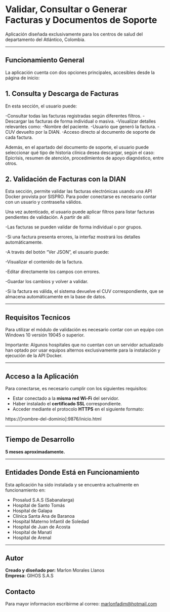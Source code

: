 # Validar, Consultar o Generar Facturas y Documentos de Soporte

Aplicación diseñada exclusivamente para los centros de salud del departamento del Atlántico, Colombia.

---

## Funcionamiento General

La aplicación cuenta con dos opciones principales, accesibles desde la página de inicio:

## 1. Consulta y Descarga de Facturas
En esta sección, el usuario puede:

-Consultar todas las facturas registradas según diferentes filtros.
-Descargar las facturas de forma individual o masiva.
-Visualizar detalles relevantes como:
-Nombre del paciente.
-Usuario que generó la factura.
-CUV devuelto por la DIAN.
-Acceso directo al documento de soporte de cada factura.

Además, en el apartado del documento de soporte, el usuario puede seleccionar qué tipo de historia clínica desea descargar, según el caso:
Epicrisis, resumen de atención, procedimientos de apoyo diagnóstico, entre otros.


## 2. Validación de Facturas con la DIAN
Esta sección, permite validar las facturas electrónicas usando una API Docker provista por SISPRO. Para poder conectarse es necesario contar con un usuario y contraseña válidos.

Una vez autenticado, el usuario puede aplicar filtros para listar facturas pendientes de validación. A partir de allí:

-Las facturas se pueden validar de forma individual o por grupos.

-Si una factura presenta errores, la interfaz mostrará los detalles automáticamente.

-A través del botón “Ver JSON”, el usuario puede:

-Visualizar el contenido de la factura.

-Editar directamente los campos con errores.

-Guardar los cambios y volver a validar.

-Si la factura es válida, el sistema devuelve el CUV correspondiente, que se almacena automáticamente en la base de datos.

---

## Requisitos Tecnicos

Para utilizar el módulo de validación es necesario contar con un equipo con Windows 10 versión 19045 o superior.

Importante: Algunos hospitales que no cuentan con un servidor actualizado han optado por usar equipos alternos exclusivamente para la instalación y ejecución de la API Docker.

---

## Acceso a la Aplicación

Para conectarse, es necesario cumplir con los siguientes requisitos:

- Estar conectado a la **misma red Wi-Fi** del servidor.
- Haber instalado el **certificado SSL** correspondiente.
- Acceder mediante el protocolo **HTTPS** en el siguiente formato:

https://[nombre-del-dominio]:9876/inicio.html

---

## Tiempo de Desarrollo

**5 meses aproximadamente.**

---

## Entidades Donde Está en Funcionamiento

Esta aplicación ha sido instalada y se encuentra actualmente en funcionamiento en:

- Prosalud S.A.S (Sabanalarga)
- Hospital de Santo Tomás
- Hospital de Galapa
- Clínica Santa Ana de Baranoa
- Hospital Materno Infantil de Soledad
- Hospital de Juan de Acosta
- Hospital de Manatí
- Hospital de Arenal
  
---

## Autor

**Creado y diseñado por:** Marlon Morales Llanos  
**Empresa:** GIHOS S.A.S


## Contacto

Para mayor informacion escribirme al correo:
marlonfadim@hotmail.com
